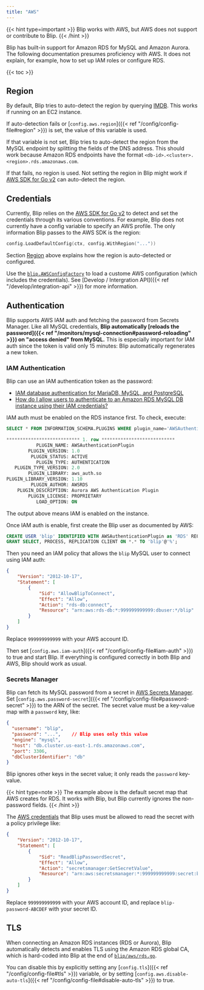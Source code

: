 ```yaml
---
title: "AWS"
---
```


{{< hint type=important >}}
Blip works with AWS, but AWS does not support or contribute to Blip.
{{< /hint >}}

Blip has built-in support for Amazon RDS for MySQL and Amazon Aurora.
The following documentation presumes proficiency with AWS.
It does not explain, for example, how to set up IAM roles or configure RDS.

{{< toc >}}

## Region

By default, Blip tries to auto-detect the region by querying [IMDB](https://docs.aws.amazon.com/AWSEC2/latest/UserGuide/ec2-instance-metadata.html).
This works if running on an EC2 instance.

If auto-detection fails or [`config.aws.region`]({{< ref "/config/config-file#region" >}}) is set, the value of this variable is used.

If that variable is not set, Blip tries to auto-detect the region from the MySQL endpoint by splitting the fields of the DNS address.
This should work because Amazon RDS endpoints have the format `<db-id>.<cluster>.<region>.rds.amazonaws.com`.

If that fails, no region is used.
Not setting the region in Blip might work if [AWS SDK for Go v2](https://pkg.go.dev/github.com/aws/aws-sdk-go-v2) can auto-detect the region.

## Credentials

Currently, Blip relies on the [AWS SDK for Go v2](https://pkg.go.dev/github.com/aws/aws-sdk-go-v2) to detect and set the credentials through its various conventions.
For example, Blip does not currently have a config variable to specify an AWS profile.
The only information Blip passes to the AWS SDK is the region:

```go
config.LoadDefaultConfig(ctx, config.WithRegion("..."))
```

Section [Region](#region) above explains how the region is auto-detected or configured.

Use the [`blip.AWSConfigFactory`](https://pkg.go.dev/github.com/cashapp/blip#AWSConfigFactory) to load a custome AWS configuration (which includes the credentials).
See [Develop / Intergration API]({{< ref "/develop/integration-api" >}}) for more information.

## Authentication

Blip supports AWS IAM auth and fetching the password from Secrets Manager.
Like all MySQL credentials, **Blip automatically [reloads the password]({{< ref "/monitors/mysql-connection#password-reloading" >}}) on "access denied" from MySQL.**
This is especially important for IAM auth since the token is valid only 15 minutes: Blip automatically regenerates a new token.

### IAM Authentication

Blip can use an IAM authentication token as the password:

* [IAM database authentication for MariaDB, MySQL, and PostgreSQL](https://docs.aws.amazon.com/AmazonRDS/latest/UserGuide/UsingWithRDS.IAMDBAuth.html)
* [How do I allow users to authenticate to an Amazon RDS MySQL DB instance using their IAM credentials?](https://aws.amazon.com/premiumsupport/knowledge-center/users-connect-rds-iam/)

IAM auth must be enabled on the RDS instance first.
To check, execute:

```sql
SELECT * FROM INFORMATION_SCHEMA.PLUGINS WHERE plugin_name='AWSAuthenticationPlugin'\G

*************************** 1. row ***************************
           PLUGIN_NAME: AWSAuthenticationPlugin
        PLUGIN_VERSION: 1.0
         PLUGIN_STATUS: ACTIVE
           PLUGIN_TYPE: AUTHENTICATION
   PLUGIN_TYPE_VERSION: 2.0
        PLUGIN_LIBRARY: aws_auth.so
PLUGIN_LIBRARY_VERSION: 1.10
         PLUGIN_AUTHOR: AWSRDS
    PLUGIN_DESCRIPTION: Aurora AWS Authentication Plugin
        PLUGIN_LICENSE: PROPRIETARY
           LOAD_OPTION: ON
```

The output above means IAM is enabled on the instance.

Once IAM auth is enable, first create the Blip user as documented by AWS:

```sql
CREATE USER 'blip' IDENTIFIED WITH AWSAuthenticationPlugin as 'RDS' REQUIRE SSL;
GRANT SELECT, PROCESS, REPLICATION CLIENT ON *.* TO 'blip'@'%';
```

Then you need an IAM policy that allows the `blip` MySQL user to connect using IAM auth:

```json
{
    "Version": "2012-10-17",
    "Statement": [
        {
            "Sid": "AllowBlipToConnect",
            "Effect": "Allow",
            "Action": "rds-db:connect",
            "Resource": "arn:aws:rds-db:*:999999999999:dbuser:*/blip"
        }
    ]
}
```

Replace `999999999999` with your AWS account ID.

Then set [`config.aws.iam-auth`]({{< ref "/config/config-file#iam-auth" >}}) to true and start Blip.
If everything is configured correctly in both Blip and AWS, Blip should work as usual.

### Secrets Manager

Blip can fetch its MySQL password from a secret in [AWS Secrets Manager](https://aws.amazon.com/secrets-manager/).
Set [`config.aws.password-secret`]({{< ref "/config/config-file#password-secret" >}}) to the ARN of the secret.
The secret value must be a key-value map with a `password` key, like:

```json
{
  "username": "blip",
  "password": "...",    // Blip uses only this value
  "engine": "mysql",
  "host": "db.cluster.us-east-1.rds.amazonaws.com",
  "port": 3306,
  "dbClusterIdentifier": "db"
}
```

Blip ignores other keys in the secret value; it only reads the `password` key-value.

{{< hint type=note >}}
The example above is the default secret map that AWS creates for RDS.
It works with Blip, but Blip currently ignores the non-password fields.
{{< /hint >}}

The [AWS credentials](#credentials) that Blip uses must be allowed to read the secret with a policy privilege like:

```json
{
    "Version": "2012-10-17",
    "Statement": [
        {
            "Sid": "ReadBlipPasswordSecret",
            "Effect": "Allow",
            "Action": "secretsmanager:GetSecretValue",
            "Resource": "arn:aws:secretsmanager:*:999999999999:secret:blip-password-ABCDEF"
        }
    ]
}
```

Replace `999999999999` with your AWS account ID, and replace `blip-password-ABCDEF` with your secret ID.

## TLS

When connecting an Amazon RDS instances (RDS or Aurora), Blip automatically detects and enables TLS using the Amazon RDS global CA, which is hard-coded into Blip at the end of [`blip/aws/rds.go`](https://github.com/cashapp/blip/blob/main/aws/rds.go).

You can disable this by explicitly setting any [`config.tls`]({{< ref "/config/config-file#tls" >}}) variable, or by setting [`config.aws.disable-auto-tls`]({{< ref "/config/config-file#disable-auto-tls" >}}) to true.
